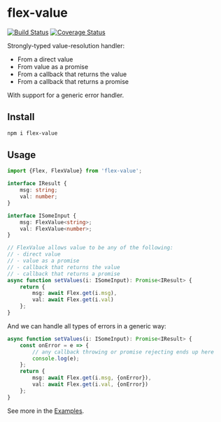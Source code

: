 # flex-value

[![Build Status](https://travis-ci.org/vitaly-t/flex-value.svg?branch=master)](https://travis-ci.org/vitaly-t/flex-value)
[![Coverage Status](https://coveralls.io/repos/vitaly-t/flex-value/badge.svg?branch=master)](https://coveralls.io/r/vitaly-t/flex-value?branch=master)

Strongly-typed value-resolution handler:

* From a direct value
* From value as a promise
* From a callback that returns the value
* From a callback that returns a promise

With support for a generic error handler.

## Install

```sh
npm i flex-value
```
## Usage

```ts
import {Flex, FlexValue} from 'flex-value';

interface IResult {
    msg: string;
    val: number;
}

interface ISomeInput {
    msg: FlexValue<string>;
    val: FlexValue<number>;
}

// FlexValue allows value to be any of the following:
// - direct value
// - value as a promise
// - callback that returns the value
// - callback that returns a promise
async function setValues(i: ISomeInput): Promise<IResult> {
    return {
        msg: await Flex.get(i.msg),
        val: await Flex.get(i.val)
    };
}
```

And we can handle all types of errors in a generic way:

```ts
async function setValues(i: ISomeInput): Promise<IResult> {
    const onError = e => {
        // any callback throwing or promise rejecting ends up here
        console.log(e);
    };
    return {
        msg: await Flex.get(i.msg, {onError}),
        val: await Flex.get(i.val, {onError})
    };
}
```

See more in the [Examples].

[Examples]:https://github.com/vitaly-t/flex-value/wiki/Examples
